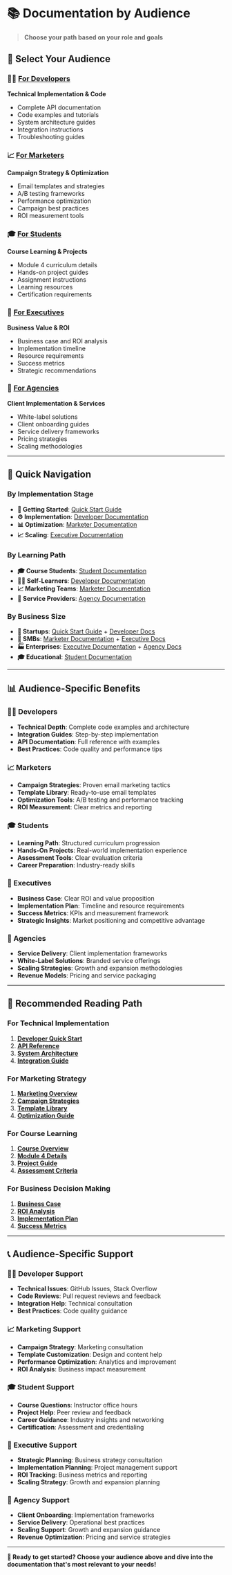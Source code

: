 # 📚 Documentation by Audience

> **Choose your path based on your role and goals**

## 🎯 Select Your Audience

### 👨‍💻 [For Developers](./developers/)
**Technical Implementation & Code**
- Complete API documentation
- Code examples and tutorials
- System architecture guides
- Integration instructions
- Troubleshooting guides

### 📈 [For Marketers](./marketers/)
**Campaign Strategy & Optimization**
- Email templates and strategies
- A/B testing frameworks
- Performance optimization
- Campaign best practices
- ROI measurement tools

### 🎓 [For Students](./students/)
**Course Learning & Projects**
- Module 4 curriculum details
- Hands-on project guides
- Assignment instructions
- Learning resources
- Certification requirements

### 👔 [For Executives](./executives/)
**Business Value & ROI**
- Business case and ROI analysis
- Implementation timeline
- Resource requirements
- Success metrics
- Strategic recommendations

### 🏢 [For Agencies](./agencies/)
**Client Implementation & Services**
- White-label solutions
- Client onboarding guides
- Service delivery frameworks
- Pricing strategies
- Scaling methodologies

---

## 🚀 Quick Navigation

### By Implementation Stage
- **🚀 Getting Started**: [Quick Start Guide](../quick-start-guide.md)
- **⚙️ Implementation**: [Developer Documentation](./developers/)
- **📊 Optimization**: [Marketer Documentation](./marketers/)
- **📈 Scaling**: [Executive Documentation](./executives/)

### By Learning Path
- **🎓 Course Students**: [Student Documentation](./students/)
- **👨‍💻 Self-Learners**: [Developer Documentation](./developers/)
- **📈 Marketing Teams**: [Marketer Documentation](./marketers/)
- **🏢 Service Providers**: [Agency Documentation](./agencies/)

### By Business Size
- **🚀 Startups**: [Quick Start Guide](../quick-start-guide.md) + [Developer Docs](./developers/)
- **🏢 SMBs**: [Marketer Documentation](./marketers/) + [Executive Docs](./executives/)
- **🏭 Enterprises**: [Executive Documentation](./executives/) + [Agency Docs](./agencies/)
- **🎓 Educational**: [Student Documentation](./students/)

---

## 📊 Audience-Specific Benefits

### 👨‍💻 Developers
- **Technical Depth**: Complete code examples and architecture
- **Integration Guides**: Step-by-step implementation
- **API Documentation**: Full reference with examples
- **Best Practices**: Code quality and performance tips

### 📈 Marketers
- **Campaign Strategies**: Proven email marketing tactics
- **Template Library**: Ready-to-use email templates
- **Optimization Tools**: A/B testing and performance tracking
- **ROI Measurement**: Clear metrics and reporting

### 🎓 Students
- **Learning Path**: Structured curriculum progression
- **Hands-On Projects**: Real-world implementation experience
- **Assessment Tools**: Clear evaluation criteria
- **Career Preparation**: Industry-ready skills

### 👔 Executives
- **Business Case**: Clear ROI and value proposition
- **Implementation Plan**: Timeline and resource requirements
- **Success Metrics**: KPIs and measurement framework
- **Strategic Insights**: Market positioning and competitive advantage

### 🏢 Agencies
- **Service Delivery**: Client implementation frameworks
- **White-Label Solutions**: Branded service offerings
- **Scaling Strategies**: Growth and expansion methodologies
- **Revenue Models**: Pricing and service packaging

---

## 🎯 Recommended Reading Path

### For Technical Implementation
1. **[Developer Quick Start](./developers/quick-start.md)**
2. **[API Reference](./developers/api-reference.md)**
3. **[System Architecture](./developers/architecture.md)**
4. **[Integration Guide](./developers/integration.md)**

### For Marketing Strategy
1. **[Marketing Overview](./marketers/overview.md)**
2. **[Campaign Strategies](./marketers/strategies.md)**
3. **[Template Library](./marketers/templates.md)**
4. **[Optimization Guide](./marketers/optimization.md)**

### For Course Learning
1. **[Course Overview](./students/course-overview.md)**
2. **[Module 4 Details](./students/module-4.md)**
3. **[Project Guide](./students/projects.md)**
4. **[Assessment Criteria](./students/assessment.md)**

### For Business Decision Making
1. **[Business Case](./executives/business-case.md)**
2. **[ROI Analysis](./executives/roi-analysis.md)**
3. **[Implementation Plan](./executives/implementation.md)**
4. **[Success Metrics](./executives/metrics.md)**

---

## 📞 Audience-Specific Support

### 👨‍💻 Developer Support
- **Technical Issues**: GitHub Issues, Stack Overflow
- **Code Reviews**: Pull request reviews and feedback
- **Integration Help**: Technical consultation
- **Best Practices**: Code quality guidance

### 📈 Marketing Support
- **Campaign Strategy**: Marketing consultation
- **Template Customization**: Design and content help
- **Performance Optimization**: Analytics and improvement
- **ROI Analysis**: Business impact measurement

### 🎓 Student Support
- **Course Questions**: Instructor office hours
- **Project Help**: Peer review and feedback
- **Career Guidance**: Industry insights and networking
- **Certification**: Assessment and credentialing

### 👔 Executive Support
- **Strategic Planning**: Business strategy consultation
- **Implementation Planning**: Project management support
- **ROI Tracking**: Business metrics and reporting
- **Scaling Strategy**: Growth and expansion planning

### 🏢 Agency Support
- **Client Onboarding**: Implementation frameworks
- **Service Delivery**: Operational best practices
- **Scaling Support**: Growth and expansion guidance
- **Revenue Optimization**: Pricing and service strategies

---

**🎯 Ready to get started? Choose your audience above and dive into the documentation that's most relevant to your needs!**
